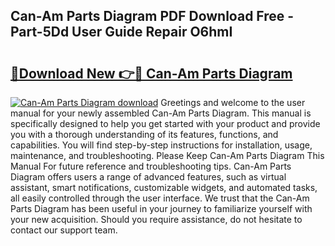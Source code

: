 ## Can-Am Parts Diagram PDF Download Free - Part-5Dd User Guide Repair O6hmI

# <h2><a href="http://dfjhmx.blite.top/?on=Can-Am+Parts+Diagram">🔗Download New 👉🔴 Can-Am Parts Diagram</a></h2>

[![Can-Am Parts Diagram download](https://i.imgur.com/lujVjoI.png)](http://dfjhmx.blite.top/?on=Can-Am+Parts+Diagram)
Greetings and welcome to the user manual for your newly assembled Can-Am Parts Diagram. This manual is specifically designed to help you get started with your product and provide you with a thorough understanding of its features, functions, and capabilities. You will find step-by-step instructions for installation, usage, maintenance, and troubleshooting. Please Keep Can-Am Parts Diagram This Manual For future reference and troubleshooting tips. Can-Am Parts Diagram offers users a range of advanced features, such as virtual assistant, smart notifications, customizable widgets, and automated tasks, all easily controlled through the user interface. We trust that the Can-Am Parts Diagram has been useful in your journey to familiarize yourself with your new acquisition. Should you require assistance, do not hesitate to contact our support team.
